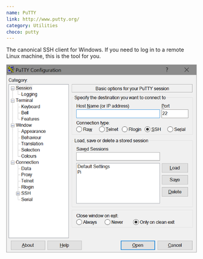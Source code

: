 ```yaml
---
name: PuTTY
link: http://www.putty.org/
category: Utilities
choco: putty
---
```


The canonical SSH client for Windows.  If you need to log in to a remote Linux
machine, this is the tool for you.

![PuTTY](/assets/software/putty.png)